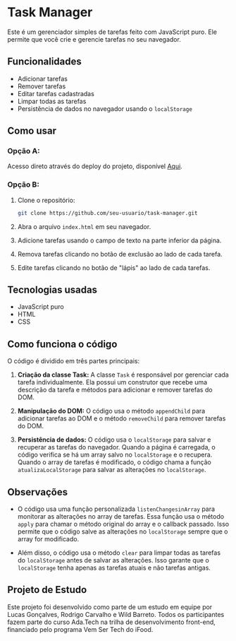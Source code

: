 # Task Manager

Este é um gerenciador simples de tarefas feito com JavaScript puro. Ele permite que você crie e gerencie tarefas no seu navegador.

## Funcionalidades

- Adicionar tarefas
- Remover tarefas
- Editar tarefas cadastradas
- Limpar todas as tarefas
- Persistência de dados no navegador usando o `localStorage`

## Como usar

### Opção A:
Acesso direto através do deploy do projeto, disponível [Aqui](https://lukesgon.github.io/to-doList/).

### Opção B:

1. Clone o repositório:

    ```bash
    git clone https://github.com/seu-usuario/task-manager.git
    ```

2. Abra o arquivo `index.html` em seu navegador.
3. Adicione tarefas usando o campo de texto na parte inferior da página.
4. Remova tarefas clicando no botão de exclusão ao lado de cada tarefa.
5. Edite tarefas clicando no botão de "lápis" ao lado de cada tarefas.

## Tecnologias usadas

- JavaScript puro
- HTML
- CSS

## Como funciona o código

O código é dividido em três partes principais:

1. **Criação da classe Task:** A classe `Task` é responsável por gerenciar cada tarefa individualmente. Ela possui um construtor que recebe uma descrição da tarefa e métodos para adicionar e remover tarefas do DOM.

2. **Manipulação do DOM:** O código usa o método `appendChild` para adicionar tarefas ao DOM e o método `removeChild` para remover tarefas do DOM.

3. **Persistência de dados:** O código usa o `localStorage` para salvar e recuperar as tarefas do navegador. Quando a página é carregada, o código verifica se há um array salvo no `localStorage` e o recupera. Quando o array de tarefas é modificado, o código chama a função `atualizaLocalStorage` para salvar as alterações no `localStorage`.

## Observações

- O código usa uma função personalizada `listenChangesinArray` para monitorar as alterações no array de tarefas. Essa função usa o método `apply` para chamar o método original do array e o callback passado. Isso permite que o código salve as alterações no `localStorage` sempre que o array for modificado.
  
- Além disso, o código usa o método `clear` para limpar todas as tarefas do `localStorage` antes de salvar as alterações. Isso garante que o `localStorage` tenha apenas as tarefas atuais e não tarefas antigas.

## Projeto de Estudo

Este projeto foi desenvolvido como parte de um estudo em equipe por Lucas Gonçalves, Rodrigo Carvalho e Wild Barreto. Todos os participantes fazem parte do curso Ada.Tech na trilha de desenvolvimento front-end, financiado pelo programa Vem Ser Tech do iFood.

